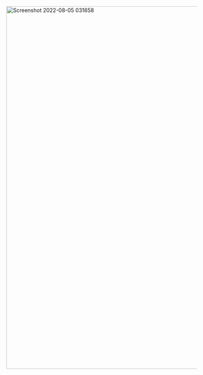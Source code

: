 <img width="958" alt="Screenshot 2022-08-05 031658" src="https://user-images.githubusercontent.com/109770804/182976405-2b0c9da0-c950-4a26-9594-1189228daf02.png">
